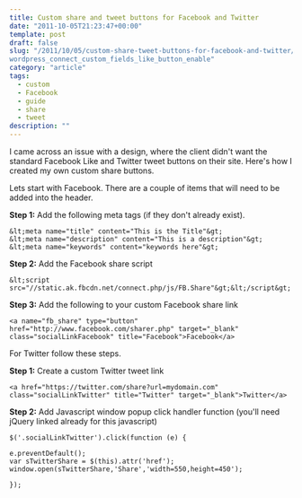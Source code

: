 ```yaml
---
title: Custom share and tweet buttons for Facebook and Twitter
date: "2011-10-05T21:23:47+00:00"
template: post
draft: false
slug: "/2011/10/05/custom-share-tweet-buttons-for-facebook-and-twitter/
wordpress_connect_custom_fields_like_button_enable"
category: "article"
tags:
  - custom
  - Facebook
  - guide
  - share
  - tweet
description: ""
---
```


I came across an issue with a design, where the client didn't want the standard Facebook Like and Twitter tweet buttons on their site. Here's how I created my own custom share buttons.

Lets start with Facebook. There are a couple of items that will need to be added into the header.

**Step 1:** Add the following meta tags (if they don't already exist).

```
&lt;meta name="title" content="This is the Title"&gt;
&lt;meta name="description" content="This is a description"&gt;
&lt;meta name="keywords" content="keywords here"&gt;
```

**Step 2:** Add the Facebook share script


```
&lt;script src="//static.ak.fbcdn.net/connect.php/js/FB.Share"&gt;&lt;/script&gt;
```

**Step 3:** Add the following to your custom Facebook share link

```
<a name="fb_share" type="button" href="http://www.facebook.com/sharer.php" target="_blank" class="socialLinkFacebook" title="Facebook">Facebook</a>
```

For Twitter follow these steps.

**Step 1:** Create a custom Twitter tweet link

```
<a href="https://twitter.com/share?url=mydomain.com" class="socialLinkTwitter" title="Twitter" target="_blank">Twitter</a>
```

**Step 2:** Add Javascript window popup click handler function (you'll need jQuery linked already for this javascript)

```
$('.socialLinkTwitter').click(function (e) {
    
e.preventDefault();
var sTwitterShare = $(this).attr('href');
window.open(sTwitterShare,'Share','width=550,height=450');

});
```